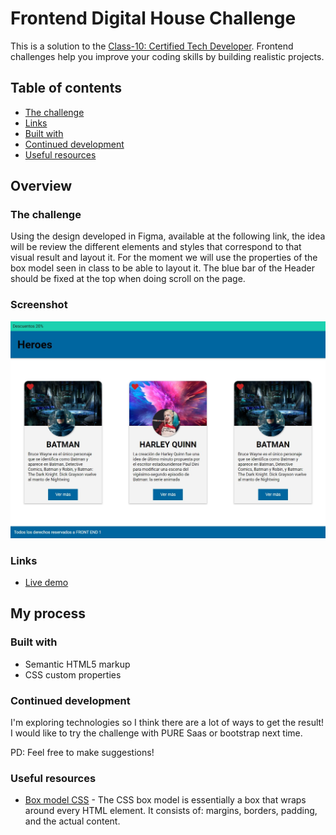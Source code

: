 # Frontend Digital House Challenge

This is a solution to the [Class-10: Certified Tech Developer](https://www.figma.com/file/NzdP5AErhP4nblWjy9NIX5/CLASE-10). Frontend challenges help you improve your coding skills by building realistic projects. 

## Table of contents

  - [The challenge](#the-challenge)
  - [Links](#links)
  - [Built with](#built-with)
  - [Continued development](#continued-development)
  - [Useful resources](#useful-resources)


## Overview

### The challenge

Using the design developed in Figma, available at the following link, the idea will be review the different elements and styles that correspond to that visual result and layout it.
For the moment we will use the properties of the box model seen in class to be able to layout it. 
The blue bar of the Header should be fixed at the top when doing
scroll on the page.

### Screenshot

![](img/screenshot-superHero.png)

### Links

- [Live demo](https://jeraldinnemg.github.io/frontend-superhero/)

## My process

### Built with

- Semantic HTML5 markup
- CSS custom properties

### Continued development

I'm exploring technologies so I think there are a lot of ways to get the result! I would like to try the challenge with PURE Saas or bootstrap next time.

PD: Feel free to make suggestions!

### Useful resources

- [Box model CSS](https://www.w3schools.com/css/css_boxmodel.asp) - The CSS box model is essentially a box that wraps around every HTML element. It consists of: margins, borders, padding, and the actual content.

### 


